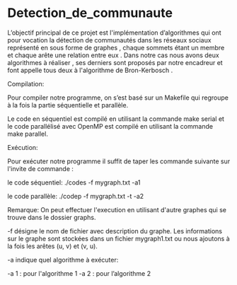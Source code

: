 # Detection_de_communaute
 L’objectif principal de ce projet est l'implémentation d’algorithmes qui ont pour vocation la détection de communautés dans les réseaux sociaux  représenté en sous forme de graphes , chaque sommets étant un membre et chaque arête une relation entre eux . Dans notre cas  nous avons deux algorithmes à réaliser , ses derniers sont   proposés par notre encadreur  et  font appelle tous deux  à l'algorithme de Bron-Kerbosch . 

 
  Compilation:

 Pour compiler notre programme, on s’est basé sur un Makefile qui regroupe à la fois la partie séquentielle et parallèle.

 Le code en séquentiel est compilé en utilisant la commande make serial et le code parallélisé avec OpenMP est compilé en utilisant la commande make parallel.



Exécution:    

Pour exécuter notre programme  il suffit de taper les commande suivante sur l'invite de commande :

le code séquentiel:    ./codes  -f  mygraph.txt  -a1 


le code parallèle:     ./codep -f  mygraph.txt -t  -a2


Remarque: 
On peut effectuer l'execution en utilisant d'autre graphes qui se trouve dans le dossier graphs.





-f  désigne le nom de fichier avec description du graphe. Les informations sur le graphe sont stockées dans un fichier mygraph1.txt ou nous ajoutons à la fois les arêtes (u, v) et (v, u).


 -a indique quel algorithme à exécuter:

 -a 1 : pour l'algorithme 1
 -a 2 : pour l’algorithme 2



